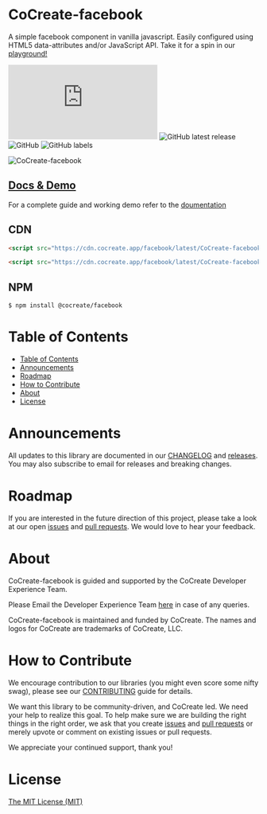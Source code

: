 # CoCreate-facebook

A simple facebook component in vanilla javascript. Easily configured using HTML5 data-attributes and/or JavaScript API. Take it for a spin in our [playground!](https://cocreate.app/docs/facebook)

![GitHub file size in bytes](https://img.shields.io/github/size/CoCreate-app/CoCreate-facebook/dist/CoCreate-facebook.min.js?label=minified%20size&style=for-the-badge)
![GitHub latest release](https://img.shields.io/github/v/release/CoCreate-app/CoCreate-facebook?style=for-the-badge)
![GitHub](https://img.shields.io/github/license/CoCreate-app/CoCreate-facebook?style=for-the-badge)
![GitHub labels](https://img.shields.io/github/labels/CoCreate-app/CoCreate-facebook/help%20wanted?style=for-the-badge)

![CoCreate-facebook](https://cdn.cocreate.app/docs/CoCreate-facebook.gif)

## [Docs & Demo](https://cocreate.app/docs/clone)

For a complete guide and working demo refer to the [doumentation](https://cocreate.app/docs/facebook)

## CDN

```html
<script src="https://cdn.cocreate.app/facebook/latest/CoCreate-facebook.min.js"></script>
```

```html
<script src="https://cdn.cocreate.app/facebook/latest/CoCreate-facebook.min.css"></script>
```

## NPM

```shell
$ npm install @cocreate/facebook
```

# Table of Contents

- [Table of Contents](#table-of-contents)
- [Announcements](#announcements)
- [Roadmap](#roadmap)
- [How to Contribute](#how-to-contribute)
- [About](#about)
- [License](#license)

<a name="announcements"></a>

# Announcements

All updates to this library are documented in our [CHANGELOG](https://github.com/CoCreate-app/CoCreate-facebook/blob/master/CHANGELOG.md) and [releases](https://github.com/CoCreate-app/CoCreate-facebook/releases). You may also subscribe to email for releases and breaking changes.

<a name="roadmap"></a>

# Roadmap

If you are interested in the future direction of this project, please take a look at our open [issues](https://github.com/CoCreate-app/CoCreate-facebook/issues) and [pull requests](https://github.com/CoCreate-app/CoCreate-facebook/pulls). We would love to hear your feedback.

<a name="about"></a>

# About

CoCreate-facebook is guided and supported by the CoCreate Developer Experience Team.

Please Email the Developer Experience Team [here](mailto:develop@cocreate.app) in case of any queries.

CoCreate-facebook is maintained and funded by CoCreate. The names and logos for CoCreate are trademarks of CoCreate, LLC.

<a name="contribute"></a>

# How to Contribute

We encourage contribution to our libraries (you might even score some nifty swag), please see our [CONTRIBUTING](https://github.com/CoCreate-app/CoCreate-facebook/blob/master/CONTRIBUTING.md) guide for details.

We want this library to be community-driven, and CoCreate led. We need your help to realize this goal. To help make sure we are building the right things in the right order, we ask that you create [issues](https://github.com/CoCreate-app/CoCreate-facebook/issues) and [pull requests](https://github.com/CoCreate-app/CoCreate-facebook/pulls) or merely upvote or comment on existing issues or pull requests.

We appreciate your continued support, thank you!

# License

[The MIT License (MIT)](https://github.com/CoCreate-app/CoCreate-facebook/blob/master/LICENSE)
